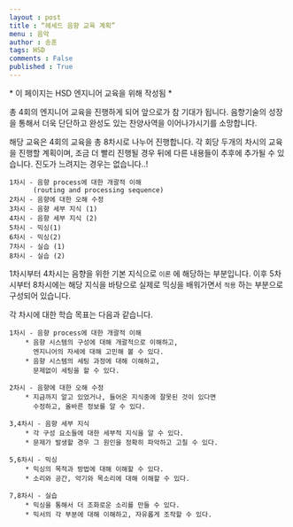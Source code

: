 ```yaml
---
layout : post
title : “헤세드 음향 교육 계획”
menu : 음악
author : 송훈
tags: HSD 
comments : False
published : True
---
```



\* 이 페이지는 HSD 엔지니어 교육을 위해 작성됨 \* 

총 4회의 엔지니어 교육을 진행하게 되어 앞으로가 참 기대가 됩니다. 음향기술의 성장을 통해서 더욱 단단하고 완성도 있는 찬양사역을 이어나가시기를 소망합니다.

해당 교육은 4회의 교육을 총 8차시로 나누어 진행합니다. 각 회당 두개의 차시의 교육을 진행할 계획이며, 조금 더 빨리 진행될 경우 뒤에 다른 내용들이 추후에 추가될 수 있습니다. 진도가 느려지는 경우는 없습니다..! 

```
1차시 - 음향 process에 대한 개괄적 이해
      (routing and processing sequence)
2차시 - 음향에 대한 오해 수정
3차시 - 음향 세부 지식 (1)
4차시 - 음향 세부 지식 (2)
5차시 - 믹싱(1) 
6차시 - 믹싱(2) 
7차시 - 실습 (1)
8차시 - 실습 (2)
```

1차시부터 4차시는 음향을 위한 기본 지식으로 `이론` 에 해당하는 부분입니다. 이후 5차시부터 8차시에는 해당 지식을 바탕으로 실제로 믹싱을 배워가면서 `적용` 하는 부분으로 구성되어 있습니다.


각 차시에 대한 학습 목표는 다음과 같습니다.

```
1차시 - 음향 process에 대한 개괄적 이해
	* 음향 시스템의 구성에 대해 개괄적으로 이해하고,
	  엔지니어의 자세에 대해 고민해 볼 수 있다.
	* 음향 시스템의 세팅 과정에 대해 이해하고,
	  문제없이 세팅을 할 수 있다.
```

```
2차시 - 음향에 대한 오해 수정
	* 지금까지 알고 있었거나, 들어온 지식중에 잘못된 것이 있다면
	  수정하고, 올바른 정보를 알 수 있다.
```

```
3,4차시 - 음향 세부 지식
	* 각 구성 요소들에 대한 세부적 지식을 알 수 있다.
	* 문제가 발생할 경우 그 원인을 정확히 파악하고 고칠 수 있다.
```

```
5,6차시 - 믹싱
	* 믹싱의 목적과 방법에 대해 이해할 수 있다.
	* 소리와 공간, 악기와 목소리에 대해 이해할 수 있다.
```

```
7,8차시 - 실습
	* 믹싱을 통해서 더 조화로운 소리를 만들 수 있다.
	* 믹서의 각 부분에 대해 이해하고, 자유롭게 조작할 수 있다.
```


